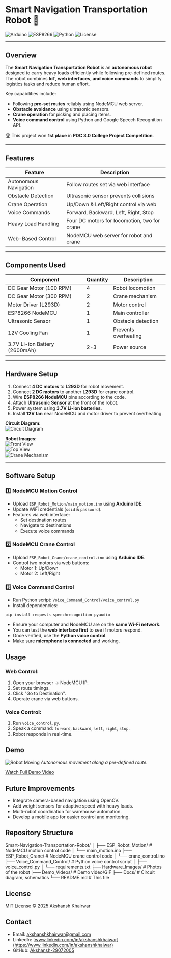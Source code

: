 # Smart Navigation Transportation Robot 🤖

![Arduino](https://img.shields.io/badge/Platform-Arduino-blue)
![ESP8266](https://img.shields.io/badge/Controller-ESP8266-orange)
![Python](https://img.shields.io/badge/VoiceControl-Python-green)
![License](https://img.shields.io/badge/License-MIT-lightgrey)

---

## Overview

The **Smart Navigation Transportation Robot** is an **autonomous robot** designed to carry heavy loads efficiently while following pre-defined routes. The robot combines **IoT, web interfaces, and voice commands** to simplify logistics tasks and reduce human effort.  

Key capabilities include:  
- Following **pre-set routes** reliably using NodeMCU web server.  
- **Obstacle avoidance** using ultrasonic sensors.  
- **Crane operation** for picking and placing items.  
- **Voice command control** using Python and Google Speech Recognition API.  

🏆 This project won **1st place** in **PDC 3.0 College Project Competition**.

---

## Features

| Feature                       | Description |
|-------------------------------|-------------|
| Autonomous Navigation          | Follow routes set via web interface |
| Obstacle Detection             | Ultrasonic sensor prevents collisions |
| Crane Operation                | Up/Down & Left/Right control via web |
| Voice Commands                 | Forward, Backward, Left, Right, Stop |
| Heavy Load Handling            | Four DC motors for locomotion, two for crane |
| Web-Based Control              | NodeMCU web server for robot and crane |

---

## Components Used

| Component                        | Quantity | Description |
|---------------------------------|----------|-------------|
| DC Gear Motor (100 RPM)          | 4        | Robot locomotion |
| DC Gear Motor (300 RPM)          | 2        | Crane mechanism |
| Motor Driver (L293D)             | 2        | Motor control |
| ESP8266 NodeMCU                   | 1        | Main controller |
| Ultrasonic Sensor                 | 1        | Obstacle detection |
| 12V Cooling Fan                   | 1        | Prevents overheating |
| 3.7V Li-ion Battery (2600mAh)    | 2-3      | Power source |

---

## Hardware Setup

1. Connect **4 DC motors** to **L293D** for robot movement.  
2. Connect **2 DC motors** to another **L293D** for crane control.  
3. Wire **ESP8266 NodeMCU** pins according to the code.  
4. Attach **Ultrasonic Sensor** at the front of the robot.  
5. Power system using **3.7V Li-ion batteries**.  
6. Install **12V fan** near NodeMCU and motor driver to prevent overheating.  

**Circuit Diagram:**  
![Circuit Diagram](Docs/circuit_diagram.png)

**Robot Images:**  
![Front View](Hardware_Images/robot_front.jpg)  
![Top View](Hardware_Images/robot_top.jpg)  
![Crane Mechanism](Hardware_Images/crane_mechanism.jpg)

---

## Software Setup

### 1️⃣ NodeMCU Motion Control
- Upload `ESP_Robot_Motion/main_motion.ino` using **Arduino IDE**.  
- Update WiFi credentials (`ssid` & `password`).  
- Features via web interface:  
  - Set destination routes  
  - Navigate to destinations  
  - Execute voice commands  

### 2️⃣ NodeMCU Crane Control
- Upload `ESP_Robot_Crane/crane_control.ino` using **Arduino IDE**.  
- Control two motors via web buttons:  
  - Motor 1: Up/Down  
  - Motor 2: Left/Right  

### 3️⃣ Voice Command Control
- Run Python script: `Voice_Command_Control/voice_control.py`  
- Install dependencies:  
```bash
pip install requests speechrecognition pyaudio
```
- Ensure your computer and NodeMCU are on the **same Wi-Fi network**.
- You can test the **web interface first** to see if motors respond.
- Once verified, use the **Python voice control**.
- Make sure **microphone is connected** and working.

## Usage

### Web Control:
1. Open your browser → NodeMCU IP.
2. Set route timings.
3. Click "Go to Destination".
4. Operate crane via web buttons.

### Voice Control:
1. Run `voice_control.py`.
2. Speak a command: `forward`, `backward`, `left`, `right`, `stop`.
3. Robot responds in real-time.

## Demo

![Robot Moving](Demo_Videos/robot_demo.gif)
*Autonomous movement along a pre-defined route.*

[Watch Full Demo Video](Demo_Videos/demo.mp4)

## Future Improvements
- Integrate camera-based navigation using OpenCV.
- Add weight sensors for adaptive speed with heavy loads.
- Multi-robot coordination for warehouse automation.
- Develop a mobile app for easier control and monitoring.

## Repository Structure
Smart-Navigation-Transportation-Robot/
│
├── ESP_Robot_Motion/ # NodeMCU motion control code
│ └── main_motion.ino
├── ESP_Robot_Crane/ # NodeMCU crane control code
│ └── crane_control.ino
├── Voice_Command_Control/ # Python voice control script
│ ├── voice_control.py
│ └── requirements.txt
├── Hardware_Images/ # Photos of the robot
├── Demo_Videos/ # Demo video/GIF
├── Docs/ # Circuit diagram, schematics
└── README.md # This file

## License
MIT License © 2025 Akshansh Khairwar

## Contact
- Email: [akshanshkhairwar@gmail.com](mailto:akshanshkhairwar@gmail.com)
- LinkedIn: [www.linkedin.com/in/akshanshkhaiwar](https://www.linkedin.com/in/akshanshkhaiwar)
- GitHub: [Akshansh-29072005](https://github.com/Akshansh-29072005)
```